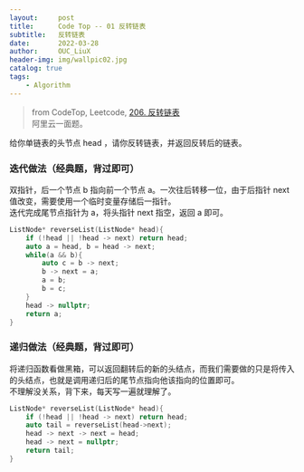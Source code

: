 ```yaml
---
layout:     post
title:      Code Top -- 01 反转链表 
subtitle:   反转链表    
date:       2022-03-28
author:     OUC_LiuX
header-img: img/wallpic02.jpg
catalog: true
tags:
    - Algorithm      
--- 
```


> from CodeTop, Leetcode, [206. 反转链表](https://leetcode-cn.com/problems/reverse-linked-list/)          
> 阿里云一面题。             


给你单链表的头节点 head ，请你反转链表，并返回反转后的链表。          

### 迭代做法（经典题，背过即可）         
双指针，后一个节点 b 指向前一个节点 a。一次往后转移一位，由于后指针 next 值改变，需要使用一个临时变量存储后一指针。        
迭代完成尾节点指针为 a，将头指针 next 指空，返回 a 即可。          

```c++
ListNode* reverseList(ListNode* head){
    if (!head || !head -> next) return head;
    auto a = head, b = head -> next;
    while(a && b){
        auto c = b -> next;
        b -> next = a;
        a = b;
        b = c;
    }
    head -> nullptr;
    return a;
}
```

### 递归做法（经典题，背过即可）       

将递归函数看做黑箱，可以返回翻转后的新的头结点，而我们需要做的只是将传入的头结点，也就是调用递归后的尾节点指向他该指向的位置即可。            
不理解没关系，背下来，每天写一遍就理解了。           
```c++
ListNode* reverseList(ListNode* head){
    if (!head || !head -> next) return head;
    auto tail = reverseList(head->next);
    head -> next -> next = head;
    head -> next = nullptr;
    return tail;
}
```